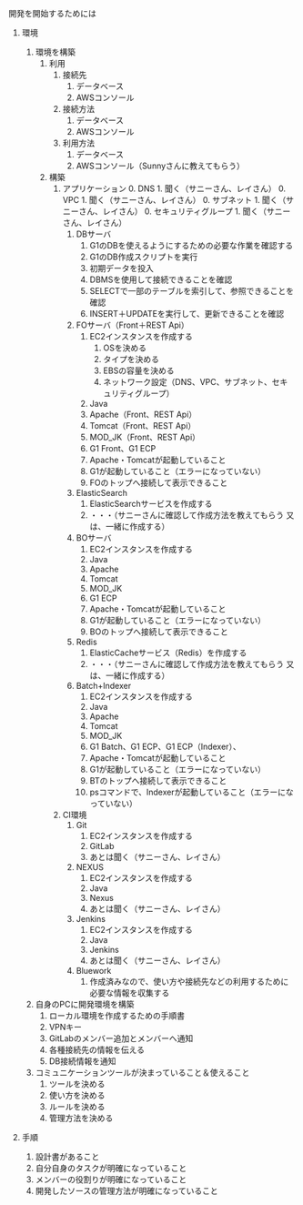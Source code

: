 開発を開始するためには
1.	環境
	1.	環境を構築
		1.	利用
			1.	接続先
				1.	データベース
				2.	AWSコンソール
			2.	接続方法
				1.	データベース
				2.	AWSコンソール
			3.	利用方法
				1.	データベース
				2.	AWSコンソール（Sunnyさんに教えてもらう）
		2.	構築
			1.	アプリケーション
				0.	DNS
					1.	聞く（サニーさん、レイさん）
				0.	VPC
					1.	聞く（サニーさん、レイさん）
				0.	サブネット
					1.	聞く（サニーさん、レイさん）
				0.	セキュリティグループ
					1.	聞く（サニーさん、レイさん）
				1.	DBサーバ
					1.	G1のDBを使えるようにするための必要な作業を確認する
					2.	G1のDB作成スクリプトを実行
					3.	初期データを投入
					4.	DBMSを使用して接続できることを確認
					5.	SELECTで一部のテーブルを索引して、参照できることを確認
					6.	INSERT＋UPDATEを実行して、更新できることを確認
				2.	FOサーバ（Front＋REST Api）
					1.	EC2インスタンスを作成する
						1.	OSを決める
						2.	タイプを決める
						3.	EBSの容量を決める
						4.	ネットワーク設定（DNS、VPC、サブネット、セキュリティグループ）
					2.	Java
					2.	Apache（Front、REST Api）
					3.	Tomcat（Front、REST Api）
					4.	MOD_JK（Front、REST Api）
					5.	G1 Front、G1 ECP
					6.	Apache・Tomcatが起動していること
					7.	G1が起動していること（エラーになっていない）
					8.	FOのトップへ接続して表示できること
				3.	ElasticSearch
					1.	ElasticSearchサービスを作成する
					2.	・・・（サニーさんに確認して作成方法を教えてもらう 又は、一緒に作成する）
				4.	BOサーバ
					1.	EC2インスタンスを作成する
					2.	Java
					2.	Apache
					3.	Tomcat
					4.	MOD_JK
					5.	G1 ECP
					6.	Apache・Tomcatが起動していること
					7.	G1が起動していること（エラーになっていない）
					8.	BOのトップへ接続して表示できること
				5.	Redis
					1.	ElasticCacheサービス（Redis）を作成する
					2.	・・・（サニーさんに確認して作成方法を教えてもらう 又は、一緒に作成する）
				6.	Batch+Indexer
					1.	EC2インスタンスを作成する
					2.	Java
					2.	Apache
					3.	Tomcat
					4.	MOD_JK
					5.	G1 Batch、G1 ECP、G1 ECP（Indexer）、
					6.	Apache・Tomcatが起動していること
					7.	G1が起動していること（エラーになっていない）
					8.	BTのトップへ接続して表示できること
					9.	psコマンドで、Indexerが起動していること（エラーになっていない）
			2.	CI環境
				1.	Git
					1.	EC2インスタンスを作成する
					2.	GitLab
					3.	あとは聞く（サニーさん、レイさん）
				2.	NEXUS
					1.	EC2インスタンスを作成する
					2.	Java
					3.	Nexus
					4.	あとは聞く（サニーさん、レイさん）
				3.	Jenkins
					1.	EC2インスタンスを作成する
					2.	Java
					3.	Jenkins
					4.	あとは聞く（サニーさん、レイさん）
				4.	Bluework
					1.	作成済みなので、使い方や接続先などの利用するために必要な情報を収集する
	2.	自身のPCに開発環境を構築
		1.	ローカル環境を作成するための手順書
		2.	VPNキー
		3.	GitLabのメンバー追加とメンバーへ通知
		4.	各種接続先の情報を伝える
		5.	DB接続情報を通知
	4.	コミュニケーションツールが決まっていること＆使えること
		1.	ツールを決める
		2.	使い方を決める
		3.	ルールを決める
		4.	管理方法を決める
		
2.	手順
	1.	設計書があること
	2.	自分自身のタスクが明確になっていること
	3.	メンバーの役割りが明確になっていること
	4.	開発したソースの管理方法が明確になっていること
